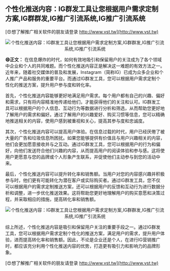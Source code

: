 ## **个性化推送内容：IG群发工具让您根据用户需求定制方案,IG群群发,IG推广引流系统,IG推广引流系统**

[😍想了解推广相关软件的朋友请登录 http://www.vst.tw](http://www.vst.tw)

 <center><img src="https://vst.tw/MP4/tuiguang/png/2.png" alt="个性化推送内容：IG群发工具让您根据用户需求定制方案,IG群群发,IG推广引流系统,IG推广引流系统"></center>

**😄正文：**
在信息爆炸的时代，如何有效地吸引和保留用户的关注成为了各个领域中企业和个人的共同难题。而个性化推送内容正是解决这一难题的有效方法之一。近年来，随着社交媒体的普及和发展，Instagram（简称IG）已成为众多企业和个人推广产品和服务的重要平台。而通过IG群发工具，您可以根据用户需求定制个性化的推送方案，提升用户参与度和转化率。

首先，个性化推送内容能够更好地满足用户需求。每个用户都有自己的兴趣、偏好和需求，只有将内容精准地传递给他们，才能获得他们的关注和认可。IG群发工具可以根据用户的个人信息、互动行为等数据进行分析和筛选，从而帮助您更好地了解用户的需求和偏好。通过了解用户的兴趣爱好、购买习惯等信息，您可以精确地推送相关的内容，使用户感到被重视和关心，提高其参与度和忠诚度。

其次，个性化推送内容可以提高用户体验。在信息过载的时代，用户已经厌倦了被大量的广告和垃圾信息所困扰。如果您能够提供有价值且与用户兴趣相关的内容，他们会更加愿意接收并与之互动。通过IG群发工具，您可以根据用户的行为和偏好，向他们发送符合他们兴趣的内容，从而提高用户的阅读体验和参与感。这将使用户更愿意与您的品牌或个人形象产生联系，并促使他们主动参与到您的活动中来。

最后，个性化推送内容可以提升转化率和销售额。当用户对您的内容感兴趣并积极参与时，他们更有可能转化为潜在客户或实际购买者。通过IG群发工具，您不仅可以根据用户的需求定制推送方案，还可以根据用户的反馈和互动行为进行数据分析和调整，进一步优化推送效果。这将帮助您更好地理解用户的购买意愿和决策过程，并采取相应的措施，提高转化率和销售额。

 <center><img src="https://vst.tw/MP4/tuiguang/png/7.png" alt="个性化推送内容：IG群发工具让您根据用户需求定制方案,IG群群发,IG推广引流系统,IG推广引流系统"></center>

综上所述，个性化推送内容是吸引和保留用户关注的重要手段之一。通过IG群发工具，您可以根据用户需求定制个性化的推送方案，满足用户的需求，提升用户体验，进而提高转化率和销售额。因此，不论是企业还是个人，在进行IG营销推广时，都应该充分利用个性化推送内容的优势，打造更有吸引力和影响力的品牌形象。

[😍想了解推广相关软件的朋友请登录 http://www.vst.tw](http://www.vst.tw)




